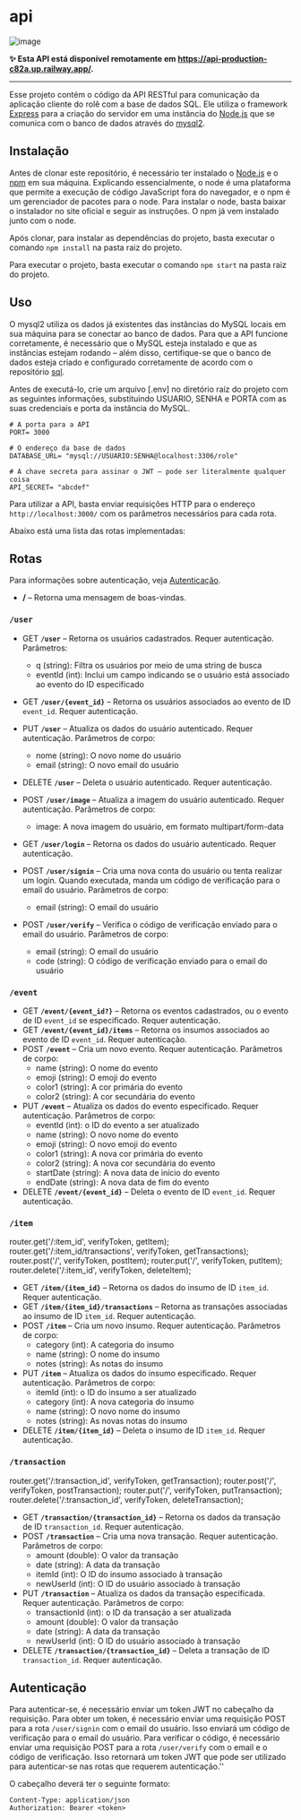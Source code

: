 # api

![image](https://img.shields.io/badge/Railway-Active-success?logo=railway&logoColor=white)

**✨ Esta API está disponível remotamente em https://api-production-c82a.up.railway.app/.**

---


Esse projeto contém o código da API RESTful para comunicação da aplicação cliente do rolê com a base de dados SQL. Ele utiliza o framework [Express](https://expressjs.com/pt-br/) para a criação do servidor em uma instância do [Node.js](https://nodejs.org/en/) que se comunica com o banco de dados através do [mysql2](https://github.com/sidorares/node-mysql2).

## Instalação

Antes de clonar este repositório, é necessário ter instalado o [Node.js](https://nodejs.org/en/) e o [npm](https://www.npmjs.com/) em sua máquina. Explicando essencialmente, o node é uma plataforma que permite a execução de código JavaScript fora do navegador, e o npm é um gerenciador de pacotes para o node. Para instalar o node, basta baixar o instalador no site oficial e seguir as instruções. O npm já vem instalado junto com o node.

Após clonar, para instalar as dependências do projeto, basta executar o comando `npm install` na pasta raiz do projeto.

Para executar o projeto, basta executar o comando `npm start` na pasta raiz do projeto.

## Uso

O mysql2 utiliza os dados já existentes das instâncias do MySQL locais em sua máquina para se conectar ao banco de dados. Para que a API funcione corretamente, é necessário que o MySQL esteja instalado e que as instâncias estejam rodando – além disso, certifique-se que o banco de dados esteja criado e configurado corretamente de acordo com o repositório [sql](https://github.com/role-pi/sql).

Antes de executá-lo, crie um arquivo [.env] no diretório raíz do projeto com as seguintes informações, substituindo USUARIO, SENHA e PORTA com as suas credenciais e porta da instância do MySQL.

```env
# A porta para a API
PORT= 3000
 
# O endereço da base de dados
DATABASE_URL= "mysql://USUARIO:SENHA@localhost:3306/role"

# A chave secreta para assinar o JWT – pode ser literalmente qualquer coisa
API_SECRET= "abcdef"
```

Para utilizar a API, basta enviar requisições HTTP para o endereço `http://localhost:3000/` com os parâmetros necessários para cada rota.

Abaixo está uma lista das rotas implementadas:

## Rotas

Para informações sobre autenticação, veja [Autenticação](#autenticação).

- **/** – Retorna uma mensagem de boas-vindas.

### `/user`

- GET **`/user`** – Retorna os usuários cadastrados. Requer autenticação. Parâmetros:
    - q (string): Filtra os usuários por meio de uma string de busca
    - eventId (int): Inclui um campo indicando se o usuário está associado ao evento do ID especificado
- GET **`/user/{event_id}`** – Retorna os usuários associados ao evento de ID `event_id`. Requer autenticação.
- PUT **`/user`** – Atualiza os dados do usuário autenticado. Requer autenticação. Parâmetros de corpo:
    - nome (string): O novo nome do usuário
    - email (string): O novo email do usuário
- DELETE **`/user`** – Deleta o usuário autenticado. Requer autenticação.

- POST **`/user/image`** – Atualiza a imagem do usuário autenticado. Requer autenticação. Parâmetros de corpo:
    - image: A nova imagem do usuário, em formato multipart/form-data

- GET **`/user/login`** – Retorna os dados do usuário autenticado. Requer autenticação.
- POST **`/user/signin`** – Cria uma nova conta do usuário ou tenta realizar um login. Quando executada, manda um código de verificação para o email do usuário. Parâmetros de corpo:
    - email (string): O email do usuário
- POST **`/user/verify`** – Verifica o código de verificação enviado para o email do usuário. Parâmetros de corpo:
    - email (string): O email do usuário
    - code (string): O código de verificação enviado para o email do usuário

### `/event`

- GET **`/event/{event_id?}`** – Retorna os eventos cadastrados, ou o evento de ID `event_id` se especificado. Requer autenticação.
- GET **`/event/{event_id}/items`** – Retorna os insumos associados ao evento de ID `event_id`. Requer autenticação.
- POST **`/event`** – Cria um novo evento. Requer autenticação. Parâmetros de corpo:
    - name (string): O nome do evento
    - emoji (string): O emoji do evento
    - color1 (string): A cor primária do evento
    - color2 (string): A cor secundária do evento
- PUT **`/event`** – Atualiza os dados do evento especificado. Requer autenticação. Parâmetros de corpo:
    - eventId (int): o ID do evento a ser atualizado
    - name (string): O novo nome do evento
    - emoji (string): O novo emoji do evento
    - color1 (string): A nova cor primária do evento
    - color2 (string): A nova cor secundária do evento
    - startDate (string): A nova data de início do evento
    - endDate (string): A nova data de fim do evento
- DELETE **`/event/{event_id}`** – Deleta o evento de ID `event_id`. Requer autenticação.


### `/item`

router.get('/:item_id', verifyToken, getItem);
router.get('/:item_id/transactions', verifyToken, getTransactions);
router.post('/', verifyToken, postItem);
router.put('/', verifyToken, putItem);
router.delete('/:item_id', verifyToken, deleteItem);

- GET **`/item/{item_id}`** – Retorna os dados do insumo de ID `item_id`. Requer autenticação.
- GET **`/item/{item_id}/transactions`** – Retorna as transações associadas ao insumo de ID `item_id`. Requer autenticação.
- POST **`/item`** – Cria um novo insumo. Requer autenticação. Parâmetros de corpo:
    - category (int): A categoria do insumo
    - name (string): O nome do insumo
    - notes (string): As notas do insumo
- PUT **`/item`** – Atualiza os dados do insumo especificado. Requer autenticação. Parâmetros de corpo:
    - itemId (int): o ID do insumo a ser atualizado
    - category (int): A nova categoria do insumo
    - name (string): O novo nome do insumo
    - notes (string): As novas notas do insumo
- DELETE **`/item/{item_id}`** – Deleta o insumo de ID `item_id`. Requer autenticação.


### `/transaction`

router.get('/:transaction_id', verifyToken, getTransaction);
router.post('/', verifyToken, postTransaction);
router.put('/', verifyToken, putTransaction);
router.delete('/:transaction_id', verifyToken, deleteTransaction);

- GET **`/transaction/{transaction_id}`** – Retorna os dados da transação de ID `transaction_id`. Requer autenticação.
- POST **`/transaction`** – Cria uma nova transação. Requer autenticação. Parâmetros de corpo:
    - amount (double): O valor da transação
    - date (string): A data da transação
    - itemId (int): O ID do insumo associado à transação
    - newUserId (int): O ID do usuário associado à transação
- PUT **`/transaction`** – Atualiza os dados da transação especificada. Requer autenticação. Parâmetros de corpo:
    - transactionId (int): o ID da transação a ser atualizada
    - amount (double): O valor da transação
    - date (string): A data da transação
    - newUserId (int): O ID do usuário associado à transação
- DELETE **`/transaction/{transaction_id}`** – Deleta a transação de ID `transaction_id`. Requer autenticação.

## Autenticação

Para autenticar-se, é necessário enviar um token JWT no cabeçalho da requisição. Para obter um token, é necessário enviar uma requisição POST para a rota `/user/signin` com o email do usuário. Isso enviará um código de verificação para o email do usuário. Para verificar o código, é necessário enviar uma requisição POST para a rota `/user/verify` com o email e o código de verificação. Isso retornará um token JWT que pode ser utilizado para autenticar-se nas rotas que requerem autenticação.''

O cabeçalho deverá ter o seguinte formato:

```http
Content-Type: application/json
Authorization: Bearer <token>
```